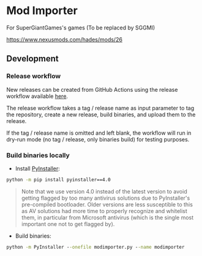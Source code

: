 # Mod Importer

For SuperGiantGames's games (To be replaced by SGGMI)

https://www.nexusmods.com/hades/mods/26

## Development

### Release workflow

New releases can be created from GitHub Actions using the release workflow
available [here](https://github.com/SGG-Modding/sgg-mod-modimporter/actions/workflows/release.yaml).

The release workflow takes a tag / release name as input parameter to tag the
repository, create a new release, build binaries, and upload them to the
release.

If the tag / release name is omitted and left blank, the workflow will run in
dry-run mode (no tag / release, only binaries build) for testing purposes.

### Build binaries locally

- Install [PyInstaller](https://pypi.org/project/pyinstaller/):

```bat
python -m pip install pyinstaller==4.0
```

> Note that we use version 4.0 instead of the latest version to avoid getting
> flagged by too many antivirus solutions due to PyInstaller's
> pre-compiled bootloader. Older versions are less susceptible to this as AV
> solutions had more time to properly recognize and whitelist them, in particular
> from Microsoft antivirus (which is the single most important one not to get
> flagged by).

- Build binaries:

```bat
python -m PyInstaller --onefile modimporter.py --name modimporter
```
